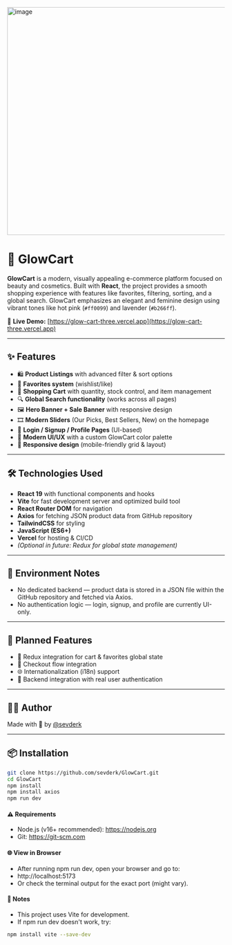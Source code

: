 <img width="1898" height="527" alt="image" src="https://github.com/user-attachments/assets/8c0ec530-61a7-447c-b4f9-4fee2737eca6" />

# 🌟 GlowCart

**GlowCart** is a modern, visually appealing e-commerce platform focused on beauty and cosmetics. Built with **React**, the project provides a smooth shopping experience with features like favorites, filtering, sorting, and a global search. GlowCart emphasizes an elegant and feminine design using vibrant tones like hot pink (`#ff0099`) and lavender (`#b266ff`).

🔗 **Live Demo:** [https://glow-cart-three.vercel.app](https://glow-cart-three.vercel.app)

---

## ✨ Features

- 🛍️ **Product Listings** with advanced filter & sort options  
- 💖 **Favorites system** (wishlist/like)  
- 🛒 **Shopping Cart** with quantity, stock control, and item management  
- 🔍 **Global Search functionality** (works across all pages)  
- 🖼️ **Hero Banner + Sale Banner** with responsive design  
- 🎞️ **Modern Sliders** (Our Picks, Best Sellers, New) on the homepage  
- 👤 **Login / Signup / Profile Pages** (UI-based)  
- 🎨 **Modern UI/UX** with a custom GlowCart color palette  
- 📱 **Responsive design** (mobile-friendly grid & layout)

---

## 🛠️ Technologies Used

- **React 19** with functional components and hooks  
- **Vite** for fast development server and optimized build tool  
- **React Router DOM** for navigation  
- **Axios** for fetching JSON product data from GitHub repository  
- **TailwindCSS** for styling    
- **JavaScript (ES6+)**  
- **Vercel** for hosting & CI/CD  
- *(Optional in future: Redux for global state management)*  

---

## 🔑 Environment Notes

- No dedicated backend — product data is stored in a JSON file within the GitHub repository and fetched via Axios.  
- No authentication logic — login, signup, and profile are currently UI-only.  

---

## 📌 Planned Features

- 🧠 Redux integration for cart & favorites global state  
- 🛒 Checkout flow integration  
- 🌐 Internationalization (i18n) support  
- 🔐 Backend integration with real user authentication   

---

## 🙋‍♀️ Author

Made with 💖 by [@sevderk](https://github.com/sevderk)

---

## 📦 Installation

```bash
git clone https://github.com/sevderk/GlowCart.git
cd GlowCart
npm install
npm install axios
npm run dev
```

#### ⚠️ Requirements
- Node.js (v16+ recommended): https://nodejs.org
- Git: https://git-scm.com

#### 🌐 View in Browser
- After running npm run dev, open your browser and go to:
- http://localhost:5173
- Or check the terminal output for the exact port (might vary).

#### 📝 Notes
- This project uses Vite for development.
- If npm run dev doesn't work, try:

```bash 
npm install vite --save-dev
```
